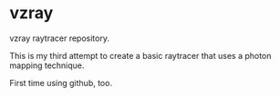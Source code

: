 vzray
=====

vzray raytracer repository.

This is my third attempt to create a basic raytracer that uses a photon mapping technique.

First time using github, too.
